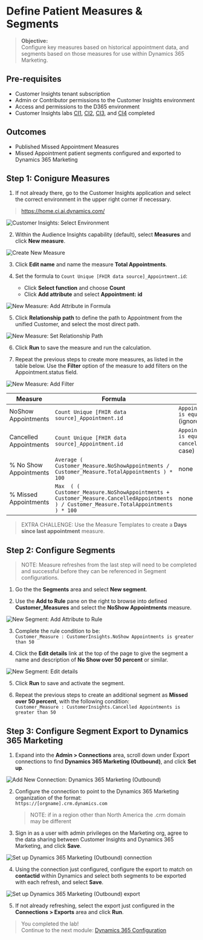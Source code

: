 # Define Patient Measures & Segments
>**Objective:**<br>
Configure key measures based on historical appointment data, and segments based on those measures for use within Dynamics 365 Marketing.

## Pre-requisites
* Customer Insights tenant subscription
* Admin or Contributor permissions to the Customer Insights environment
* Access and permissions to the D365 environment
* Customer Insights labs [CI1](https://github.com/microsoft/MC4H-Acceleration/tree/main/PatientOutreach_UserStoryTraining/4_Customer_Insights_Config/Lab_CI1),  [CI2](https://github.com/microsoft/MC4H-Acceleration/tree/main/PatientOutreach_UserStoryTraining/4_Customer_Insights_Config/Lab_CI2), [CI3](https://github.com/microsoft/MC4H-Acceleration/tree/main/PatientOutreach_UserStoryTraining/4_Customer_Insights_Config/Lab_CI3), and [CI4](https://github.com/microsoft/MC4H-Acceleration/tree/main/PatientOutreach_UserStoryTraining/4_Customer_Insights_Config/Lab_CI4) completed


## Outcomes
* Published Missed Appointment Measures
* Missed Appointment patient segments configured and exported to Dynamics 365 Marketing


## Step 1: Conigure Measures

1.	If not already there, go to the Customer Insights application and select the correct environment in the upper right corner if necessary.<br>
> https://home.ci.ai.dynamics.com/

![Customer Insights: Select Environment](./Images/CIEnvironmentSelection.png)

2. Within the Audience Insights capability (default), select **Measures** and click **New measure**.

![Create New Measure](./Images/CreateNewMeasure.png)

3. Click **Edit name** and name the measure **Total Appointments**.

4. Set the formula to `Count Unique [FHIR data source]_Appointment.id`:
    * Click **Select function** and choose **Count** 
    * Click **Add attribute** and select **Appointment: id**

![New Measure: Add Attribute in Formula](./Images/MeasureAddAttribute.png)

5. Click **Relationship path** to define the path to Appointment from the unified Customer, and select the most direct path.

![New Measure: Set Relationship Path](./Images/MeasureSetRelationshipPath.png)

6. Click **Run** to save the measure and run the calculation.

7. Repeat the previous steps to create more measures, as listed in the table below. Use the **Filter** option of the measure to add filters on the Appointment.status field.

![New Measure: Add Filter](./Images/MeasureAddFilter.png)

| Measure | Formula | Filter |
| --- | --- | --- |
| NoShow Appointments | `Count Unique [FHIR data source]_Appointment.id` | `Appointment.status is equal to noshow` (ignore case) |
| Cancelled Appointments | `Count Unique [FHIR data source]_Appointment.id` | `Appointment.status is equal to cancelled` (ignore case) |
| % No Show Appointments | `Average ( Customer_Measure.NoShowAppointments / Customer_Measure.TotalAppointments ) * 100` | none |
| % Missed Appointments | `Max  ( ( Customer_Measure.NoShowAppointments + Customer_Measure.CancelledAppointments ) / Customer_Measure.TotalAppointments ) * 100`| none |

> EXTRA CHALLENGE: Use the Measure Templates to create a **Days since last appointment** measure.

## Step 2: Configure Segments
> NOTE: Measure refreshes from the last step will need to be completed and successful before they can be referenced in Segment configurations.

1. Go the the **Segments** area and select **New segment**.

2. Use the **Add to Rule** pane on the right to browse into defined **Customer_Measures** and select the **NoShow Appointments** measure.

![New Segment: Add Attribute to Rule](./Images/SegmentAddMeasure.png)

3. Complete the rule condition to be:<br>
`Customer_Measure : CustomerInsights.NoShow Appointments is greater than 50`

4. Click the **Edit details** link at the top of the page to give the segment a name and description of **No Show over 50 percent** or similar.

![New Segment: Edit details](./Images/SegmentEditDetails.png)

5. Click **Run** to save and activate the segment.

6. Repeat the previous steps to create an additional segment as **Missed over 50 percent**, with the following condition:<br>
`Customer_Measure : CustomerInsights.Cancelled Appointments is greater than 50`

## Step 3: Configure Segment Export to Dynamics 365 Marketing

1. Expand into the **Admin > Connections** area, scroll down under Export connections to find **Dynamics 365 Marketing (Outbound)**, and click **Set up**.

![Add New Connection: Dynamics 365 Marketing (Outbound)](./Images/ConnectionsSetupNew.png)

2. Configure the connection to point to the Dynamics 365 Marketing organization of the format:<br>
`https://[orgname].crm.dynamics.com`<br>
    > NOTE: if in a region other than North America the .crm domain may be different

3. Sign in as a user with admin privileges on the Marketing org, agree to the data sharing between Customer Insights and Dynamics 365 Marketing, and click **Save**.

![Set up Dynamics 365 Marketing (Outbound) connection](./Images/ConnectionsConfigureD365Marketing.png)

4. Using the connection just configured, configure the export to match on **contactid** within Dynamics and select both segments to be exported with each refresh, and select **Save**.

![Set up Dynamics 365 Marketing (Outbound) export](./Images/ConnectionsConfigureExport.png)

5. If not already refreshing, select the export just configured in the **Connections > Exports** area and click **Run**.

> You completed the lab!<br>
Continue to the next module: [Dynamics 365 Configuration](https://github.com/microsoft/MC4H-Acceleration/tree/main/PatientOutreach_UserStoryTraining/5_D365_Marketing_Config)